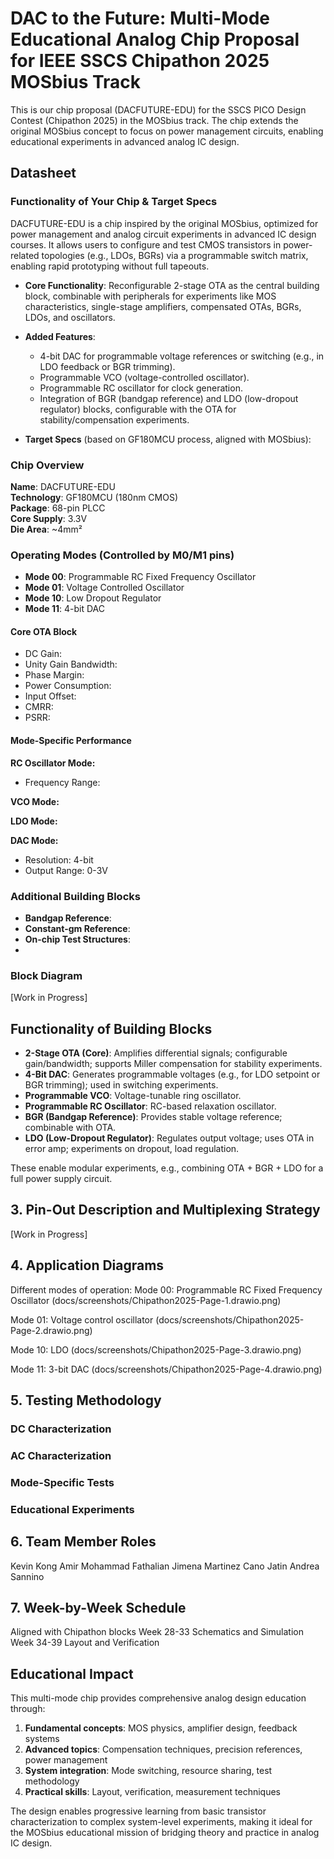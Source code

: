 # DAC to the Future: Multi-Mode Educational Analog Chip Proposal for IEEE SSCS Chipathon 2025 MOSbius Track
This is our chip proposal (DACFUTURE-EDU) for the SSCS PICO Design Contest (Chipathon 2025) in the MOSbius track. The chip extends the original MOSbius concept to focus on power management circuits, enabling educational experiments in advanced analog IC design.

## Datasheet

### Functionality of Your Chip & Target Specs
DACFUTURE-EDU is a chip inspired by the original MOSbius, optimized for power management and analog circuit experiments in advanced IC design courses. It allows users to configure and test CMOS transistors in power-related topologies (e.g., LDOs, BGRs) via a programmable switch matrix, enabling rapid prototyping without full tapeouts.
- **Core Functionality**: Reconfigurable 2-stage OTA as the central building block, combinable with peripherals for experiments like MOS characteristics, single-stage amplifiers, compensated OTAs, BGRs, LDOs, and oscillators.
- **Added Features**:
  - 4-bit DAC for programmable voltage references or switching (e.g., in LDO feedback or BGR trimming).
  - Programmable VCO (voltage-controlled oscillator).
  - Programmable RC oscillator for clock generation.
  - Integration of BGR (bandgap reference) and LDO (low-dropout regulator) blocks, configurable with the OTA for stability/compensation experiments.
    
- **Target Specs** (based on GF180MCU process, aligned with MOSbius):
### Chip Overview
**Name**: DACFUTURE-EDU  
**Technology**: GF180MCU (180nm CMOS)  
**Package**: 68-pin PLCC  
**Core Supply**: 3.3V  
**Die Area**: ~4mm²  

### Operating Modes (Controlled by M0/M1 pins)
- **Mode 00**: Programmable RC Fixed Frequency Oscillator 
- **Mode 01**: Voltage Controlled Oscillator 
- **Mode 10**: Low Dropout Regulator 
- **Mode 11**: 4-bit DAC
  
#### Core OTA Block
- DC Gain: 
- Unity Gain Bandwidth: 
- Phase Margin: 
- Power Consumption: 
- Input Offset: 
- CMRR: 
- PSRR: 

#### Mode-Specific Performance
**RC Oscillator Mode:**
- Frequency Range: 

**VCO Mode:**


**LDO Mode:**

**DAC Mode:**
- Resolution: 4-bit
- Output Range: 0-3V

### Additional Building Blocks
- **Bandgap Reference**: 
- **Constant-gm Reference**: 
- **On-chip Test Structures**:
- 
### Block Diagram
[Work in Progress]

## Functionality of Building Blocks
- **2-Stage OTA (Core)**: Amplifies differential signals; configurable gain/bandwidth; supports Miller compensation for stability experiments.
- **4-Bit DAC**: Generates programmable voltages (e.g., for LDO setpoint or BGR trimming); used in switching experiments.
- **Programmable VCO**: Voltage-tunable ring oscillator.
- **Programmable RC Oscillator**: RC-based relaxation oscillator.
- **BGR (Bandgap Reference)**: Provides stable voltage reference; combinable with OTA.
- **LDO (Low-Dropout Regulator)**: Regulates output voltage; uses OTA in error amp; experiments on dropout, load regulation.

These enable modular experiments, e.g., combining OTA + BGR + LDO for a full power supply circuit.

## 3. Pin-Out Description and Multiplexing Strategy
[Work in Progress]

## 4. Application Diagrams
Different modes of operation:
Mode 00: Programmable RC Fixed Frequency Oscillator
(docs/screenshots/Chipathon2025-Page-1.drawio.png)

Mode 01: Voltage control oscillator
(docs/screenshots/Chipathon2025-Page-2.drawio.png)

Mode 10: LDO
(docs/screenshots/Chipathon2025-Page-3.drawio.png)

Mode 11: 3-bit DAC
(docs/screenshots/Chipathon2025-Page-4.drawio.png)


## 5. Testing Methodology
### DC Characterization
### AC Characterization
### Mode-Specific Tests
### Educational Experiments

## 6. Team Member Roles
Kevin Kong 
Amir Mohammad Fathalian
Jimena Martinez Cano
Jatin 
Andrea Sannino

## 7. Week-by-Week Schedule
Aligned with Chipathon blocks
Week 28-33
Schematics and Simulation
Week 34-39
Layout and Verification

## Educational Impact
This multi-mode chip provides comprehensive analog design education through:
1. **Fundamental concepts**: MOS physics, amplifier design, feedback systems
2. **Advanced topics**: Compensation techniques, precision references, power management
3. **System integration**: Mode switching, resource sharing, test methodology
4. **Practical skills**: Layout, verification, measurement techniques

The design enables progressive learning from basic transistor characterization to complex system-level experiments, making it ideal for the MOSbius educational mission of bridging theory and practice in analog IC design.
